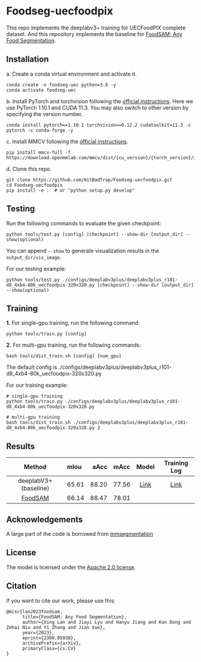 # Foodseg-uecfoodpix

This repo implements the deeplabv3+ training for UECFoodPIX complete dataset.
And this repository implements the baseline for [FoodSAM: Any Food Segmentation](https://arxiv.org/abs/2308.05938).

## Installation
a. Create a conda virtual environment and activate it.

```shell
conda create -n foodseg-uec python=3.8 -y
conda activate foodseg-uec
```

b. Install PyTorch and torchvision following the [official instructions](https://pytorch.org/).
Here we use PyTorch 1.10.1 and CUDA 11.3.
You may also switch to other version by specifying the version number.

```shell
conda install pytorch==1.10.1 torchvision==0.12.2 cudatoolkit=11.3 -c pytorch -c conda-forge -y
```

c. Install MMCV following the [official instructions](https://mmcv.readthedocs.io/en/latest/#installation). 
```
pip install mmcv-full -f https://download.openmmlab.com/mmcv/dist/{cu_version}/{torch_version}/index.html
```

d. Clone this repo.
```
git clone https://github.com/HitBadTrap/Foodseg-uecfoodpix.git
cd Foodseg-uecfoodpix
pip install -e .  # or "python setup.py develop"
```

## Testing
Run the following commands to evaluate the given checkpoint:
```
python tools/test.py [config] [checkpoint] --show-dir [output_dir] --show(optional)
```
You can append `--show` to generate visualization results in the `output_dir/vis_image`. 

For our testing example:
```
python tools/test.py ./configs/deeplabv3plus/deeplabv3plus_r101-d8_4xb4-80k_uecfoodpix-320x320.py [checkpoint] --show-dir [output_dir] --show(optional)
```

## Training
**1.** For single-gpu training, run the following command:
```
python tools/train.py [config]
```

**2.** For multi-gpu training, run the following commands:
```
bash tools/dist_train.sh [config] [num_gpu]
```
The default config is ./configs/deeplabv3plus/deeplabv3plus_r101-d8_4xb4-80k_uecfoodpix-320x320.py

For our training example:
```
# single-gpu training
python tools/train.py ./configs/deeplabv3plus/deeplabv3plus_r101-d8_4xb4-80k_uecfoodpix-320x320.py

# multi-gpu training
bash tools/dist_train.sh ./configs/deeplabv3plus/deeplabv3plus_r101-d8_4xb4-80k_uecfoodpix-320x320.py 2
```

## Results

| Method | mIou | aAcc | mAcc | Model | Training Log
| :-: | :- | -: | :-: | :-: | :-: |
|deeplabV3+ (baseline)| 65.61 |88.20| 77.56 | [Link](https://pan.baidu.com/s/19SoqvSsk5ID0r00V-uQlMg?pwd=kq4y) | [Link](https://pan.baidu.com/s/1el12UBxf_DaPoI0AfzvC_w?pwd=v1xa)
[FoodSAM](https://github.com/jamesjg/FoodSAM) | 66.14 |88.47 |78.01 |    |    |


## Acknowledgements

A large part of the code is borrowed from [mmsegmentation](https://github.com/open-mmlab/mmsegmentation)

## License

The model is licensed under the [Apache 2.0 license](LICENSE).

## Citation
If you want to cite our work, please use this:

```
@misc{lan2023foodsam,
      title={FoodSAM: Any Food Segmentation}, 
      author={Xing Lan and Jiayi Lyu and Hanyu Jiang and Kun Dong and Zehai Niu and Yi Zhang and Jian Xue},
      year={2023},
      eprint={2308.05938},
      archivePrefix={arXiv},
      primaryClass={cs.CV}
}

```
